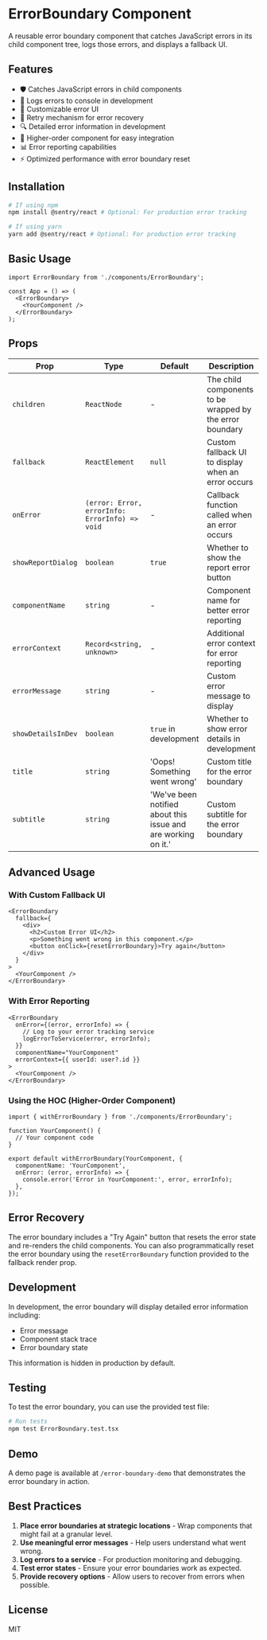 # ErrorBoundary Component

A reusable error boundary component that catches JavaScript errors in its child component tree, logs those errors, and displays a fallback UI.

## Features

- 🛡 Catches JavaScript errors in child components
- 📝 Logs errors to console in development
- 🎨 Customizable error UI
- 🔄 Retry mechanism for error recovery
- 🔍 Detailed error information in development
- 🧩 Higher-order component for easy integration
- 📊 Error reporting capabilities
- ⚡ Optimized performance with error boundary reset

## Installation

```bash
# If using npm
npm install @sentry/react # Optional: For production error tracking

# If using yarn
yarn add @sentry/react # Optional: For production error tracking
```

## Basic Usage

```tsx
import ErrorBoundary from './components/ErrorBoundary';

const App = () => (
  <ErrorBoundary>
    <YourComponent />
  </ErrorBoundary>
);
```

## Props

| Prop | Type | Default | Description |
|------|------|---------|-------------|
| `children` | `ReactNode` | - | The child components to be wrapped by the error boundary |
| `fallback` | `ReactElement` | `null` | Custom fallback UI to display when an error occurs |
| `onError` | `(error: Error, errorInfo: ErrorInfo) => void` | - | Callback function called when an error occurs |
| `showReportDialog` | `boolean` | `true` | Whether to show the report error button |
| `componentName` | `string` | - | Component name for better error reporting |
| `errorContext` | `Record<string, unknown>` | - | Additional error context for error reporting |
| `errorMessage` | `string` | - | Custom error message to display |
| `showDetailsInDev` | `boolean` | `true` in development | Whether to show error details in development |
| `title` | `string` | 'Oops! Something went wrong' | Custom title for the error boundary |
| `subtitle` | `string` | 'We\'ve been notified about this issue and are working on it.' | Custom subtitle for the error boundary |

## Advanced Usage

### With Custom Fallback UI

```tsx
<ErrorBoundary
  fallback={
    <div>
      <h2>Custom Error UI</h2>
      <p>Something went wrong in this component.</p>
      <button onClick={resetErrorBoundary}>Try again</button>
    </div>
  }
>
  <YourComponent />
</ErrorBoundary>
```

### With Error Reporting

```tsx
<ErrorBoundary
  onError={(error, errorInfo) => {
    // Log to your error tracking service
    logErrorToService(error, errorInfo);
  }}
  componentName="YourComponent"
  errorContext={{ userId: user?.id }}
>
  <YourComponent />
</ErrorBoundary>
```

### Using the HOC (Higher-Order Component)

```tsx
import { withErrorBoundary } from './components/ErrorBoundary';

function YourComponent() {
  // Your component code
}

export default withErrorBoundary(YourComponent, {
  componentName: 'YourComponent',
  onError: (error, errorInfo) => {
    console.error('Error in YourComponent:', error, errorInfo);
  },
});
```

## Error Recovery

The error boundary includes a "Try Again" button that resets the error state and re-renders the child components. You can also programmatically reset the error boundary using the `resetErrorBoundary` function provided to the fallback render prop.

## Development

In development, the error boundary will display detailed error information including:

- Error message
- Component stack trace
- Error boundary state

This information is hidden in production by default.

## Testing

To test the error boundary, you can use the provided test file:

```bash
# Run tests
npm test ErrorBoundary.test.tsx
```

## Demo

A demo page is available at `/error-boundary-demo` that demonstrates the error boundary in action.

## Best Practices

1. **Place error boundaries at strategic locations** - Wrap components that might fail at a granular level.
2. **Use meaningful error messages** - Help users understand what went wrong.
3. **Log errors to a service** - For production monitoring and debugging.
4. **Test error states** - Ensure your error boundaries work as expected.
5. **Provide recovery options** - Allow users to recover from errors when possible.

## License

MIT
